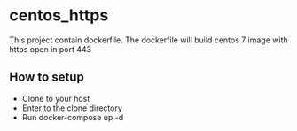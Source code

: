 # centos_https
This project contain dockerfile.
The dockerfile will build centos 7 image with https open in port 443
## How to setup
* Clone to your host
* Enter to the clone directory
* Run docker-compose up -d

